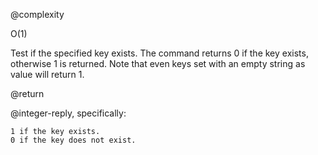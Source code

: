 @complexity

O(1)


Test if the specified key exists. The command returns
0 if the key exists, otherwise 1 is returned.
Note that even keys set with an empty string as value will
return 1.

@return

@integer-reply, specifically:

	1 if the key exists.
	0 if the key does not exist.



[1]: /p/redis/wiki/ReplyTypes
